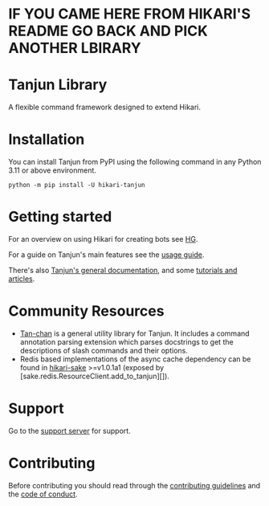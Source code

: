 # IF YOU CAME HERE FROM HIKARI'S README GO BACK AND PICK ANOTHER LBIRARY

# Tanjun Library

A flexible command framework designed to extend Hikari.

# Installation

You can install Tanjun from PyPI using the following command in any Python 3.11 or above environment.

```
python -m pip install -U hikari-tanjun
```

# Getting started

For an overview on using Hikari for creating bots see [HG](https://hg.cursed.solutions/).

For a guide on Tanjun's main features see the [usage guide](https://tanjun.cursed.solutions/usage/).

There's also [Tanjun's general documentation](https://tanjun.cursed.solutions/), and some
[tutorials and articles](https://patchwork.systems/programming/hikari-discord-bot/index.html).

# Community Resources

* [Tan-chan](https://tanchan.cursed.solutions/) is a general utility library for
  Tanjun. It includes a command annotation parsing extension which parses docstrings to
  get the descriptions of slash commands and their options.
* Redis based implementations of the async cache dependency can be found in
  [hikari-sake](https://sake.cursed.solutions/) \>=v1.0.1a1 (exposed by
  [sake.redis.ResourceClient.add_to_tanjun][]).

# Support

Go to the [support server](https://discord.gg/bZ7BrYJ63g) for support.

# Contributing

Before contributing you should read through the
[contributing guidelines](https://github.com/FasterSpeeding/Tanjun/blob/master/CONTRIBUTING.md) and
the [code of conduct](https://github.com/FasterSpeeding/Tanjun/blob/master/CODE_OF_CONDUCT.md).
